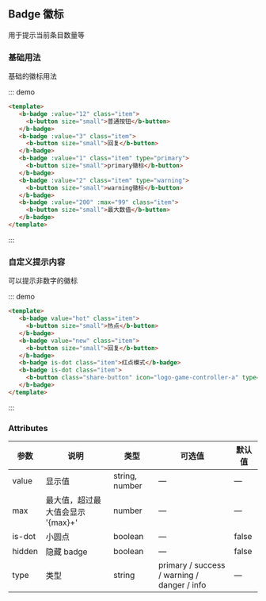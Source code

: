 ## Badge 徽标

用于提示当前条目数量等

### 基础用法

基础的徽标用法

::: demo
```html
<template>
   <b-badge :value="12" class="item">
     <b-button size="small">普通按钮</b-button>
   </b-badge>
   <b-badge :value="3" class="item">
     <b-button size="small">回复</b-button>
   </b-badge>
   <b-badge :value="1" class="item" type="primary">
     <b-button size="small">primary徽标</b-button>
   </b-badge>
   <b-badge :value="2" class="item" type="warning">
     <b-button size="small">warning徽标</b-button>
   </b-badge>
   <b-badge :value="200" :max="99" class="item">
     <b-button size="small">最大数值</b-button>
   </b-badge>
</template>
```
:::

### 自定义提示内容

可以提示非数字的徽标

::: demo
```html
<template>
   <b-badge value="hot" class="item">
     <b-button size="small">热点</b-button>
   </b-badge>
   <b-badge value="new" class="item">
     <b-button size="small">回复</b-button>
   </b-badge>
   <b-badge is-dot class="item">红点模式</b-badge>
   <b-badge is-dot class="item">
     <b-button class="share-button" icon="logo-game-controller-a" type="primary"></b-button>
   </b-badge>
</template>
```
:::

### Attributes

| 参数      | 说明    | 类型      | 可选值       | 默认值   |
|---------- |-------- |---------- |-------------  |-------- |
| value     | 显示值   | string, number  |  —   |    —     |
| max     | 最大值，超过最大值会显示 '{max}+'   |  number  |  —   |    —     |
| is-dot     | 小圆点   |  boolean  |  —   |false|
| hidden     | 隐藏 badge   |  boolean  |  —   |false|
| type     | 类型   |  string  |  primary / success / warning / danger / info  | — |
